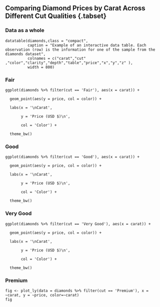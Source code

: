 ## Comparing Diamond Prices by Carat Across Different Cut Qualities {.tabset}


### Data as a whole

```{r}
datatable(diamonds,class = "compact", 
          caption = "Example of an interactive data table. Each observation (row) is the information for one of the sample from the diamonds dataset",
          colnames = c("carat","cut" ,"color","clarity","depth","table","price","x","y","z" ),
          width = 800)
```


### Fair

```{r, echo=FALSE}
ggplot(diamonds %>% filter(cut == 'Fair'), aes(x = carat)) +

  geom_point(aes(y = price, col = color)) +

  labs(x = '\nCarat',

       y = 'Price (USD $)\n',

       col = 'Color') +

  theme_bw()

```

### Good

```{r}
ggplot(diamonds %>% filter(cut == 'Good'), aes(x = carat)) +

  geom_point(aes(y = price, col = color)) +

  labs(x = '\nCarat',

       y = 'Price (USD $)\n',

       col = 'Color') +

  theme_bw()
```

### Very Good

```{r}
ggplot(diamonds %>% filter(cut == 'Very Good'), aes(x = carat)) +

  geom_point(aes(y = price, col = color)) +

  labs(x = '\nCarat',

       y = 'Price (USD $)\n',

       col = 'Color') +

  theme_bw()
```

### Premium


```{r}
fig <- plot_ly(data = diamonds %>% filter(cut == 'Premium'), x = ~carat, y = ~price, color=~carat)
fig
```
```

